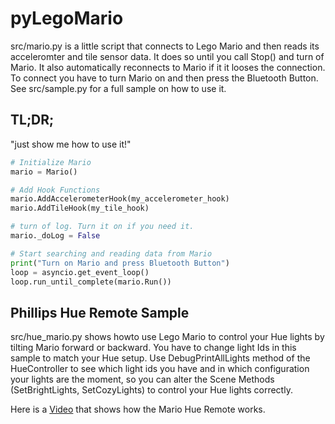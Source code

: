 # pyLegoMario
src/mario.py is a little script that connects to Lego Mario and then reads its
acceleromter and tile sensor data. It does so until you call Stop() and turn of 
Mario. It also automatically reconnects to Mario if it it looses the connection.
To connect you have to turn Mario on and then press the Bluetooth Button.
See src/sample.py for a full sample on how to use it.


## TL;DR;
"just show me how to use it!"
```python
# Initialize Mario
mario = Mario()

# Add Hook Functions
mario.AddAccelerometerHook(my_accelerometer_hook)
mario.AddTileHook(my_tile_hook)

# turn of log. Turn it on if you need it.
mario._doLog = False

# Start searching and reading data from Mario
print("Turn on Mario and press Bluetooth Button")
loop = asyncio.get_event_loop()
loop.run_until_complete(mario.Run())
```

## Phillips Hue Remote Sample
src/hue_mario.py shows howto use Lego Mario to control your Hue lights by
tilting Mario forward or backward.
You have to change light Ids in this sample to match your Hue setup. Use
DebugPrintAllLights method of the HueController to see which light ids 
you have and in which configuration your lights are the moment, so you can alter
the Scene Methods (SetBrightLights, SetCozyLights) to control your Hue lights
correctly.

Here is a [Video](https://youtu.be/PqH4nL4g9cMt)  that shows how the Mario Hue Remote works.
